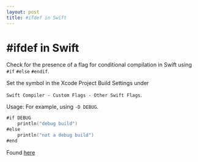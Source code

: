 ```yaml
---
layout: post
title: #ifdef in Swift
---
```


# #ifdef in Swift

Check for the presence of a flag for conditional compilation in Swift using `#if` `#else` `#endif`. 

Set the symbol in the Xcode Project Build Settings under

`Swift Compiler - Custom Flags - Other Swift Flags`. 

Usage:
For example, using `-D DEBUG`.

```swift
#if DEBUG
    println("debug build")
#else
    println("not a debug build")
#end
```

Found [here](http://stackoverflow.com/a/24152730/919790) 

